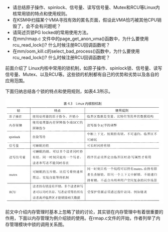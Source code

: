 
<!-- @import "[TOC]" {cmd="toc" depthFrom=1 depthTo=6 orderedList=false} -->

<!-- code_chunk_output -->



<!-- /code_chunk_output -->



- 请总结原子操作、spinlock、信号量、读写信号量、Mutex和RCU等Linux内核常用锁的特点和使用规则。
- 在KSM中扫描某个VMA寻找有效的匿名页面，假设此VMA恰巧被其他CPU销毁了，会不会有问题呢？
- 请简述页锁PG locked的常用使用方法。
- 在mm/rmap.c 文件中的page\_get\_anon\_vma()函数中，为什么要使用rcu\_read\_lock()? 什么时候注册RCU回调函数呢？
- 在mm/oom\_kill.c的select\_bad\_process()函数中，为什么要使用rcu\_read\_lock()? 什么时候注册RCU回调函数呢？

前面介绍了 Linux内核中常用的锁机制，如原子操作、spinlock锁、信号量、读写信号量、Mutex、以及RCU等。这些锁的机制都有自己的优势和劣势以及各自的应用范围。

下面归纳总结各个锁的特点和使用规则，如表4.3所示。

![config](./images/20.png)

前文中介绍内存管理时基本上忽略了锁的讨论，其实锁在内存管理中有着很重要的作用，下面以内存管理为例介绍锁的使用。在rmap.c文件的开始，作者列举了内存管理模块中锁的调用关系图。

